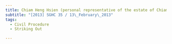 ```yaml
---
title: Chiam Heng Hsien (personal representative of the estate of Chiam Toh Moo, deceased, and 
subtitle: "[2013] SGHC 35 / 13\_February\_2013"
tags:
  - Civil Procedure
  - Striking Out

---
```


